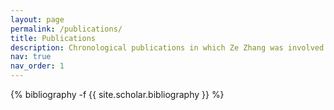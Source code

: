 ```yaml
---
layout: page
permalink: /publications/
title: Publications
description: Chronological publications in which Ze Zhang was involved.
nav: true
nav_order: 1
---
```

<!-- _pages/publications.md -->
<div class="publications">

{% bibliography -f {{ site.scholar.bibliography }} %}

</div>
